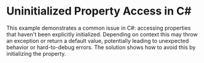 # Uninitialized Property Access in C# 
This example demonstrates a common issue in C#: accessing properties that haven't been explicitly initialized. Depending on context this may throw an exception or return a default value, potentially leading to unexpected behavior or hard-to-debug errors. The solution shows how to avoid this by initializing the property.